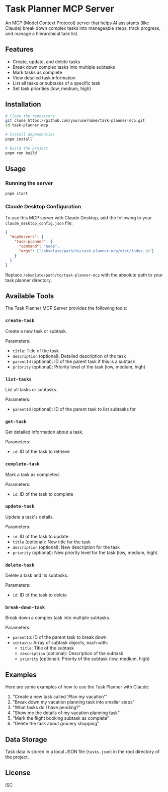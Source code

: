 # Task Planner MCP Server

An MCP (Model Context Protocol) server that helps AI assistants (like Claude) break down complex tasks into manageable steps, track progress, and manage a hierarchical task list.

## Features

- Create, update, and delete tasks
- Break down complex tasks into multiple subtasks
- Mark tasks as complete
- View detailed task information
- List all tasks or subtasks of a specific task
- Set task priorities (low, medium, high)

## Installation

```bash
# Clone the repository
git clone https://github.com/yourusername/task-planner-mcp.git
cd task-planner-mcp

# Install dependencies
pnpm install

# Build the project
pnpm run build
```

## Usage

### Running the server

```bash
pnpm start
```

### Claude Desktop Configuration

To use this MCP server with Claude Desktop, add the following to your `claude_desktop_config.json` file:

```json
{
  "mcpServers": {
    "task-planner": {
      "command": "node",
      "args": ["/absolute/path/to/task-planner-mcp/dist/index.js"]
    }
  }
}
```

Replace `/absolute/path/to/task-planner-mcp` with the absolute path to your task planner directory.

## Available Tools

The Task Planner MCP Server provides the following tools:

### `create-task`

Create a new task or subtask.

Parameters:

- `title`: Title of the task
- `description` (optional): Detailed description of the task
- `parentId` (optional): ID of the parent task if this is a subtask
- `priority` (optional): Priority level of the task (low, medium, high)

### `list-tasks`

List all tasks or subtasks.

Parameters:

- `parentId` (optional): ID of the parent task to list subtasks for

### `get-task`

Get detailed information about a task.

Parameters:

- `id`: ID of the task to retrieve

### `complete-task`

Mark a task as completed.

Parameters:

- `id`: ID of the task to complete

### `update-task`

Update a task's details.

Parameters:

- `id`: ID of the task to update
- `title` (optional): New title for the task
- `description` (optional): New description for the task
- `priority` (optional): New priority level for the task (low, medium, high)

### `delete-task`

Delete a task and its subtasks.

Parameters:

- `id`: ID of the task to delete

### `break-down-task`

Break down a complex task into multiple subtasks.

Parameters:

- `parentId`: ID of the parent task to break down
- `subtasks`: Array of subtask objects, each with:
  - `title`: Title of the subtask
  - `description` (optional): Description of the subtask
  - `priority` (optional): Priority of the subtask (low, medium, high)

## Examples

Here are some examples of how to use the Task Planner with Claude:

1. "Create a new task called 'Plan my vacation'"
2. "Break down my vacation planning task into smaller steps"
3. "What tasks do I have pending?"
4. "Show me the details of my vacation planning task"
5. "Mark the flight booking subtask as complete"
6. "Delete the task about grocery shopping"

## Data Storage

Task data is stored in a local JSON file (`tasks.json`) in the root directory of the project.

## License

ISC
